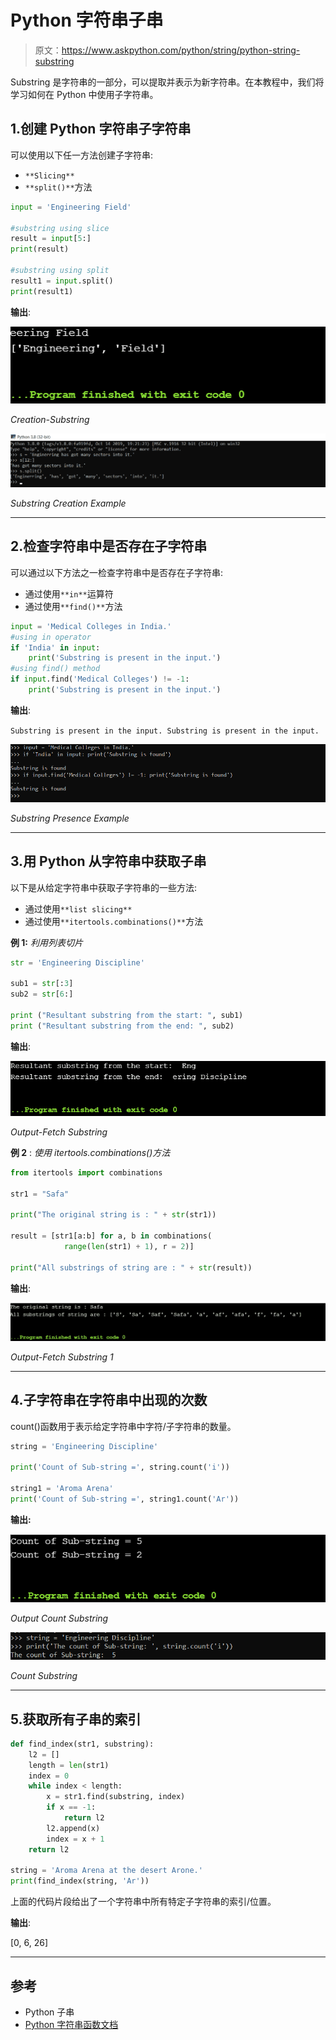 # Python 字符串子串

> 原文：<https://www.askpython.com/python/string/python-string-substring>

Substring 是字符串的一部分，可以提取并表示为新字符串。在本教程中，我们将学习如何在 Python 中使用子字符串。

## 1.创建 Python 字符串子字符串

可以使用以下任一方法创建子字符串:

*   `**Slicing**`
*   `**split()**`方法

```py
input = 'Engineering Field'

#substring using slice
result = input[5:]
print(result)

#substring using split
result1 = input.split()
print(result1)

```

**输出**:

![Creation-Substring](img/c5a7ffdb2ab0bb54d046ba78582d5775.png)

*Creation-Substring*

![Substring Creation Example](img/625e9287f44aaa5b88d06452d0e05dfc.png)

*Substring Creation Example*

* * *

## 2.检查字符串中是否存在子字符串

可以通过以下方法之一检查字符串中是否存在子字符串:

*   通过使用`**in**`运算符
*   通过使用`**find()**`方法

```py
input = 'Medical Colleges in India.'
#using in operator
if 'India' in input:
    print('Substring is present in the input.')
#using find() method
if input.find('Medical Colleges') != -1:
    print('Substring is present in the input.')

```

**输出**:

`Substring is present in the input.
Substring is present in the input.`

![Substring Presence Example](img/da45cafd94794c9d410f691e55a2d12f.png)

*Substring Presence Example*

* * *

## 3.用 Python 从字符串中获取子串

以下是从给定字符串中获取子字符串的一些方法:

*   通过使用`**list slicing**`
*   通过使用`**itertools.combinations()**`方法

**例 1:** *利用列表切片*

```py
str = 'Engineering Discipline'

sub1 = str[:3] 
sub2 = str[6:] 

print ("Resultant substring from the start: ", sub1) 
print ("Resultant substring from the end: ", sub2) 

```

**输出**:

![Output Fetch Substring](img/a68b4243331818b8359b730eacc832d7.png)

*Output-Fetch Substring*

**例 2** : *使用 itertools.combinations()方法*

```py
from itertools import combinations 

str1 = "Safa"

print("The original string is : " + str(str1)) 

result = [str1[a:b] for a, b in combinations( 
            range(len(str1) + 1), r = 2)] 

print("All substrings of string are : " + str(result)) 

```

**输出**:

![Output Fetch Substring 1](img/ed7cfe31439850d676f9de7b158d8ee9.png)

*Output-Fetch Substring 1*

* * *

## 4.子字符串在字符串中出现的次数

count()函数用于表示给定字符串中字符/子字符串的数量。

```py
string = 'Engineering Discipline'

print('Count of Sub-string =', string.count('i'))

string1 = 'Aroma Arena'
print('Count of Sub-string =', string1.count('Ar'))

```

**输出:**

![Output Count Substring](img/372e68f8fd03351d0b64106774f9f5f8.png)

*Output Count Substring*

![Count Substring](img/dd6de98c5916ddd273811eddf56dd8fb.png)

*Count Substring*

* * *

## 5.获取所有子串的索引

```py
def find_index(str1, substring):
    l2 = []
    length = len(str1)
    index = 0
    while index < length:
        x = str1.find(substring, index)
        if x == -1:
            return l2
        l2.append(x)
        index = x + 1
    return l2

string = 'Aroma Arena at the desert Arone.'
print(find_index(string, 'Ar'))

```

上面的代码片段给出了一个字符串中所有特定子字符串的索引/位置。

**输出**:

[0, 6, 26]

* * *

## 参考

*   Python 子串
*   [Python 字符串函数文档](https://docs.python.org/3.8/library/string.html)